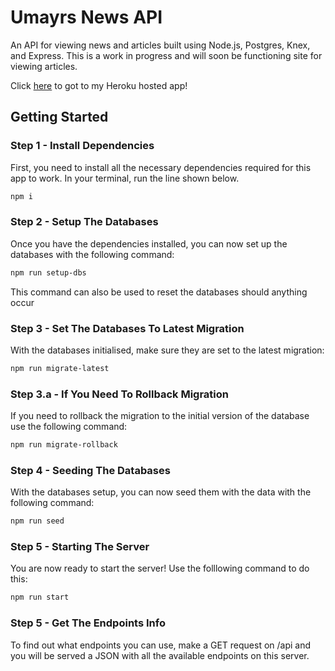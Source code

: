 # Umayrs News API

An API for viewing news and articles built using Node.js, Postgres, Knex, and Express. This is a work in progress and will soon be functioning site for viewing articles.

Click [here](https://umayrs-news.herokuapp.com/api) to got to my Heroku hosted app! 

## Getting Started

### Step 1 - Install Dependencies

First, you need to install all the necessary dependencies required for this app to work. In your terminal, run the line shown below.

```bash
npm i
```

### Step 2 - Setup The Databases

Once you have the dependencies installed, you can now set up the databases with the following command:

```bash
npm run setup-dbs
```

This command can also be used to reset the databases should anything occur

### Step 3 - Set The Databases To Latest Migration

With the databases initialised, make sure they are set to the latest migration:

```bash
npm run migrate-latest
```

### Step 3.a - If You Need To Rollback Migration

If you need to rollback the migration to the initial version of the database use the following command:

```bash
npm run migrate-rollback
```

### Step 4 - Seeding The Databases

With the databases setup, you can now seed them with the data with the following command:

```bash
npm run seed
```

### Step 5 - Starting The Server

You are now ready to start the server! Use the folllowing command to do this:

```bash
npm run start
```

### Step 5 - Get The Endpoints Info

To find out what endpoints you can use, make a GET request on /api and you will be served a JSON with all the available endpoints on this server.
